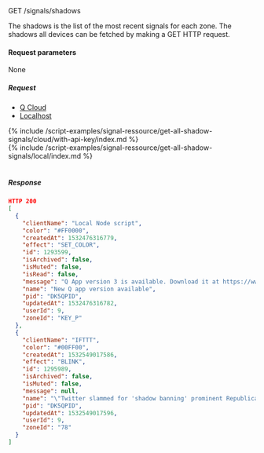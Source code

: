 


<div class="endpoint-container">
GET /signals/shadows
</div>

The shadows is the list of the most recent signals for each zone.
The shadows all devices can be fetched by making a GET HTTP request.


#### Request parameters
None


##### Request

<!-- Tab panes -->
<div class="tab-content cloud-or-local-tab-content">

<!-- Nav tabs -->
<ul class="nav nav-pills mb-3 cloud-or-local-nav" id="pills-tab" role="tablist">
  <li class="nav-item">
    <a class="nav-link cloud-server active" id="get-all-shadow-signals-cloud-tab"  data-toggle="pill"  href="#get-all-shadow-signals-cloud" role="tab" aria-controls="get-all-shadow-signals-cloud" aria-selected="true">Q Cloud</a>
  </li>
  <li class="nav-item">
    <a class="nav-link localhost-server" id="get-all-shadow-signals-local-tab"  data-toggle="pill"  href="#get-all-shadow-signals-local"  role="tab" aria-controls="get-all-shadow-signals-local" aria-selected="false">Localhost</a>
  </li>
</ul>

<!-- Cloud code example -->
<div class="tab-pane active" id="get-all-shadow-signals-cloud" role="tabpanel" aria-labelledby="get-all-shadow-signals-cloud-tab" markdown="1">
{% include /script-examples/signal-ressource/get-all-shadow-signals/cloud/with-api-key/index.md %}
</div>

<!-- Local example -->
<div class="tab-pane" id="get-all-shadow-signals-local" role="tabpanel" aria-labelledby="get-all-shadow-signals-local-tab" markdown="1">
{% include /script-examples/signal-ressource/get-all-shadow-signals/local/index.md %}
</div>
</div>
<br>

##### Response



<div class="code-response" markdown="1">

```json
HTTP 200
[
  {
    "clientName": "Local Node script",
    "color": "#FF0000",
    "createdAt": 1532476316779,
    "effect": "SET_COLOR",
    "id": 1293599,
    "isArchived": false,
    "isMuted": false,
    "isRead": false,
    "message": "Q App version 3 is available. Download it at https://www.daskeyboard.io/get-started/download/",
    "name": "New Q app version available",
    "pid": "DK5QPID",
    "updatedAt": 1532476316782,
    "userId": 9,
    "zoneId": "KEY_P"
  },
  {
    "clientName": "IFTTT",
    "color": "#00FF00",
    "createdAt": 1532549017586,
    "effect": "BLINK",
    "id": 1295989,
    "isArchived": false,
    "isMuted": false,
    "message": null,
    "name": "\"Twitter slammed for 'shadow banning' prominent Republicans\" via FOX NEWS",
    "pid": "DK5QPID",
    "updatedAt": 1532549017596,
    "userId": 9,
    "zoneId": "78"
  }
]
```

</div>